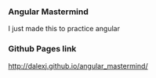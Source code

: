 ### Angular Mastermind

I just made this to practice angular

### Github Pages link

http://dalexj.github.io/angular_mastermind/
